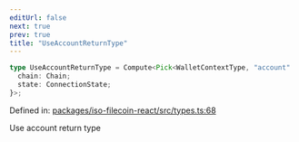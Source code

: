 ```yaml
---
editUrl: false
next: true
prev: true
title: "UseAccountReturnType"
---
```


```ts
type UseAccountReturnType = Compute<Pick<WalletContextType, "account" | "adapter" | "network"> & {
  chain: Chain;
  state: ConnectionState;
}>;
```

Defined in: [packages/iso-filecoin-react/src/types.ts:68](https://github.com/hugomrdias/filecoin/blob/main/packages/iso-filecoin-react/src/types.ts#L68)

Use account return type
